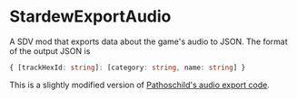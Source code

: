 # StardewExportAudio

A SDV mod that exports data about the game's audio to JSON. The format of the output JSON is 
```typescript
{ [trackHexId: string]: [category: string, name: string] }
```

This is a slightly modified version of [Pathoschild's audio export code](https://stardewvalleywiki.com/Modding_talk:Audio).
